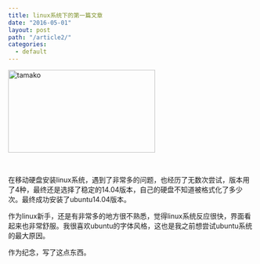 ```yaml
---
title: linux系统下的第一篇文章
date: "2016-05-01"
layout: post
path: "/article2/"
categories:
  - default
---
```


<img class="size-medium wp-image-21 aligncenter" src="http://104.238.222.34/zcong/wp-content/uploads/2016/04/2016-04-2910-300x169.jpg" alt="tamako" width="300" height="169" />

&nbsp;

在移动硬盘安装linux系统，遇到了非常多的问题，也经历了无数次尝试，版本用了4种，最终还是选择了稳定的14.04版本，自己的硬盘不知道被格式化了多少次。最终成功安装了ubuntu14.04版本。

作为linux新手，还是有非常多的地方很不熟悉，觉得linux系统反应很快，界面看起来也非常舒服。我很喜欢ubuntu的字体风格，这也是我之前想尝试ubuntu系统的最大原因。

作为纪念，写了这点东西。
